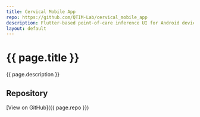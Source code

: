 ```yaml
---
title: Cervical Mobile App
repo: https://github.com/QTIM-Lab/cervical_mobile_app
description: Flutter-based point-of-care inference UI for Android devices.
layout: default
---
```


# {{ page.title }}

{{ page.description }}

## Repository
[View on GitHub]({{ page.repo }})